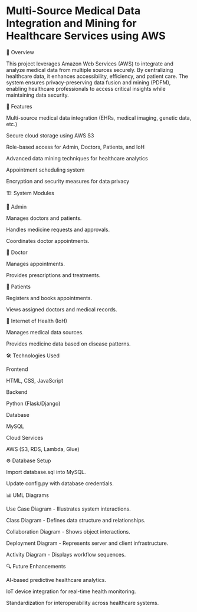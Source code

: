 # Multi-Source Medical Data Integration and Mining for Healthcare Services using AWS

📌 Overview

This project leverages Amazon Web Services (AWS) to integrate and analyze medical data from multiple sources securely. By centralizing healthcare data, it enhances accessibility, efficiency, and patient care. The system ensures privacy-preserving data fusion and mining (PDFM), enabling healthcare professionals to access critical insights while maintaining data security.

🚀 Features

Multi-source medical data integration (EHRs, medical imaging, genetic data, etc.)

Secure cloud storage using AWS S3

Role-based access for Admin, Doctors, Patients, and IoH

Advanced data mining techniques for healthcare analytics

Appointment scheduling system

Encryption and security measures for data privacy

🏗️ System Modules

🔹 Admin

Manages doctors and patients.

Handles medicine requests and approvals.

Coordinates doctor appointments.

🔹 Doctor

Manages appointments.

Provides prescriptions and treatments.

🔹 Patients

Registers and books appointments.

Views assigned doctors and medical records.

🔹 Internet of Health (IoH)

Manages medical data sources.

Provides medicine data based on disease patterns.

🛠️ Technologies Used

Frontend

HTML, CSS, JavaScript

Backend

Python (Flask/Django)

Database

MySQL

Cloud Services

AWS (S3, RDS, Lambda, Glue)

⚙️ Database Setup

Import database.sql into MySQL.

Update config.py with database credentials.

📊 UML Diagrams

Use Case Diagram - Illustrates system interactions.

Class Diagram - Defines data structure and relationships.

Collaboration Diagram - Shows object interactions.

Deployment Diagram - Represents server and client infrastructure.

Activity Diagram - Displays workflow sequences.

🔍 Future Enhancements

AI-based predictive healthcare analytics.

IoT device integration for real-time health monitoring.

Standardization for interoperability across healthcare systems.

